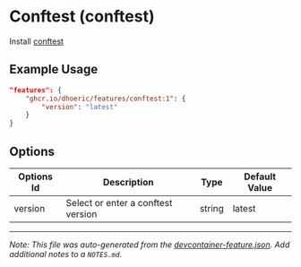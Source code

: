 
# Conftest (conftest)

Install [conftest](https://www.conftest.dev/)

## Example Usage

```json
"features": {
    "ghcr.io/dhoeric/features/conftest:1": {
        "version": "latest"
    }
}
```

## Options

| Options Id | Description | Type | Default Value |
|-----|-----|-----|-----|
| version | Select or enter a conftest version | string | latest |



---

_Note: This file was auto-generated from the [devcontainer-feature.json](https://github.com/dhoeric/features/blob/main/src/conftest/devcontainer-feature.json).  Add additional notes to a `NOTES.md`._
